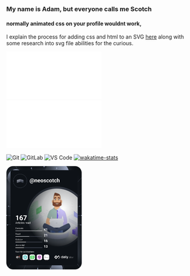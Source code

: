 ### My name is Adam, but everyone calls me Scotch

#### normally animated css on your profile wouldnt work, 

I explain the process for adding css and html to an SVG [here](https://github.com/neoscotch/animated-svg-as-your-readme) along with some research into svg file abilities for the curious.

<img src="https://github.com/neoscotch/neoscotch/blob/master/readme.svg" width="50%" alt="neoscotch"/>
<img src="https://github.com/neoscotch/neoscotch/blob/master/testing.svg" width="50%" alt="walker"/>

![Git](https://img.shields.io/badge/-Git-%23F05032?style=flat-square&logo=git&logoColor=%23ffffff)
![GitLab](https://img.shields.io/badge/-GitLab-FCA121?style=flat-square&logo=gitlab)
![VS Code](https://img.shields.io/badge/-VSCode-%23007ACC?style=flat-square&logo=visual-studio-code)
[![wakatime-stats](https://github.com/neoscotch/neoscotch/actions/workflows/update-timestats.yml/badge.svg)](https://github.com/neoscotch/neoscotch/actions/workflows/update-timestats.yml)

<a href="https://app.daily.dev/DailyDevTips"><img src="https://github.com/neoscotch/neoscotch/blob/master/devcard.svg" width="200" alt="NeoScotch's Dev Card"/></a>
